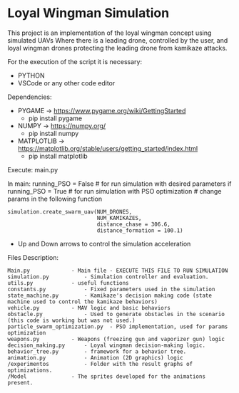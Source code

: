 # Loyal Wingman Simulation

This project is an implementation of the loyal wingman concept using simulated UAVs
Where there is a leading drone, controlled by the user, and loyal wingman drones protecting the leading drone from kamikaze attacks.

For the execution of the script it is necessary:

- PYTHON
- VSCode or any other code editor

Dependencies: 

- PYGAME -> https://www.pygame.org/wiki/GettingStarted
	- pip install pygame
- NUMPY -> https://numpy.org/
	- pip install numpy
- MATPLOTLIB -> https://matplotlib.org/stable/users/getting_started/index.html
 	- pip install matplotlib	


Execute: main.py

In main:
	running_PSO = False # for run simulation with desired parameters
	if running_PSO = True # for run simulation with PSO optimization
	# change params in the following function
	
	simulation.create_swarm_uav(NUM_DRONES, 
                                NUM_KAMIKAZES, 
                                distance_chase = 306.6,
                                distance_formation = 100.1)

* Up and Down arrows to control the simulation acceleration 

Files Description:
 
	Main.py 	 		- Main file - EXECUTE THIS FILE TO RUN SIMULATION
	simulation.py			- Simulation controller and evaluation.
	utils.py 	 		- useful functions
	constants.py 	 		- Fixed parameters used in the simulation
	state_machine.py 		- Kamikaze's decision making code (state machine used to control the kamikaze behaviors)
	vehicle.py	 		- MAV logic and basic behaviors
	obstacle.py  	 		- Used to generate obstacles in the scenario (this code is working but was not used.)
	particle_swarm_optimization.py  - PSO implementation, used for params optimization
	weapons.py	 		- Weapons (freezing gun and vaporizer gun) logic
	decision_making.py 		- Loyal wingman decision-making logic.
	behavior_tree.py		- framework for a behavior tree.
	animation.py			- Animation (2D graphics) logic
	/experimentos			- Folder with the result graphs of optimizations.
	/Model 				- The sprites developed for the animations present.
	
